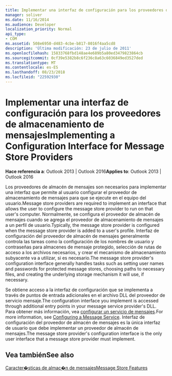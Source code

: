 ```yaml
---
title: Implementar una interfaz de configuración para los proveedores de almacenamiento de mensajes
manager: soliver
ms.date: 11/16/2014
ms.audience: Developer
localization_priority: Normal
api_type:
- COM
ms.assetid: 508e6950-d483-4cbe-b817-8016f4aa5cd8
description: 'Última modificación: 23 de julio de 2011'
ms.openlocfilehash: 15833768fbd148ae4e689b5a80ed3479823864cb
ms.sourcegitcommit: 0cf39e5382b8c6f236c8a63c6036849ed3527ded
ms.translationtype: MT
ms.contentlocale: es-ES
ms.lasthandoff: 08/23/2018
ms.locfileid: "22592930"
---
```

# <a name="implementing-a-configuration-interface-for-message-store-providers"></a><span data-ttu-id="fa015-103">Implementar una interfaz de configuración para los proveedores de almacenamiento de mensajes</span><span class="sxs-lookup"><span data-stu-id="fa015-103">Implementing a Configuration Interface for Message Store Providers</span></span>

  
  
<span data-ttu-id="fa015-104">**Hace referencia a**: Outlook 2013 | Outlook 2016</span><span class="sxs-lookup"><span data-stu-id="fa015-104">**Applies to**: Outlook 2013 | Outlook 2016</span></span> 
  
<span data-ttu-id="fa015-105">Los proveedores de almacén de mensajes son necesarios para implementar una interfaz que permite al usuario configurar el proveedor de almacenamiento de mensajes para que se ejecute en el equipo del usuario.</span><span class="sxs-lookup"><span data-stu-id="fa015-105">Message store providers are required to implement an interface that allows the user to configure the message store provider to run on that user's computer.</span></span> <span data-ttu-id="fa015-106">Normalmente, se configura el proveedor de almacén de mensajes cuando se agrega el proveedor de almacenamiento de mensajes a un perfil de usuario.</span><span class="sxs-lookup"><span data-stu-id="fa015-106">Typically, the message store provider is configured when the message store provider is added to a user's profile.</span></span> <span data-ttu-id="fa015-107">Interfaz de configuración del proveedor de almacén de mensajes generalmente controla las tareas como la configuración de los nombres de usuario y contraseñas para almacenes de mensaje protegido, selección de rutas de acceso a los archivos necesarios, y crear el mecanismo de almacenamiento subyacente va a utilizar, si es necesario.</span><span class="sxs-lookup"><span data-stu-id="fa015-107">The message store provider's configuration interface generally handles tasks such as setting user names and passwords for protected message stores, choosing paths to necessary files, and creating the underlying storage mechanism it will use, if necessary.</span></span>
  
<span data-ttu-id="fa015-108">Se obtiene acceso a la interfaz de configuración que se implementa a través de puntos de entrada adicionales en el archivo DLL del proveedor de servicio mensaje.</span><span class="sxs-lookup"><span data-stu-id="fa015-108">The configuration interface you implement is accessed through additional entry points in your message service provider's DLL.</span></span> <span data-ttu-id="fa015-109">Para obtener más información, vea [configurar un servicio de mensajes](configuring-a-message-service.md).</span><span class="sxs-lookup"><span data-stu-id="fa015-109">For more information, see [Configuring a Message Service](configuring-a-message-service.md).</span></span> <span data-ttu-id="fa015-110">Interfaz de configuración del proveedor de almacén de mensajes es la única interfaz de usuario que debe implementar un proveedor de almacén de mensajes.</span><span class="sxs-lookup"><span data-stu-id="fa015-110">The message store provider's configuration interface is the only user interface that a message store provider must implement.</span></span>
  
## <a name="see-also"></a><span data-ttu-id="fa015-111">Vea también</span><span class="sxs-lookup"><span data-stu-id="fa015-111">See also</span></span>



[<span data-ttu-id="fa015-112">Caracter�sticas de almac�n de mensajes</span><span class="sxs-lookup"><span data-stu-id="fa015-112">Message Store Features</span></span>](message-store-features.md)

